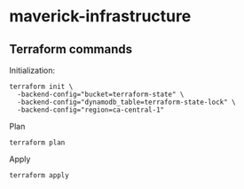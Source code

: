 # maverick-infrastructure

## Terraform commands

Initialization:

```
terraform init \
  -backend-config="bucket=terraform-state" \
  -backend-config="dynamodb_table=terraform-state-lock" \
  -backend-config="region=ca-central-1"
```

Plan

```
terraform plan
```

Apply

```
terraform apply
```
